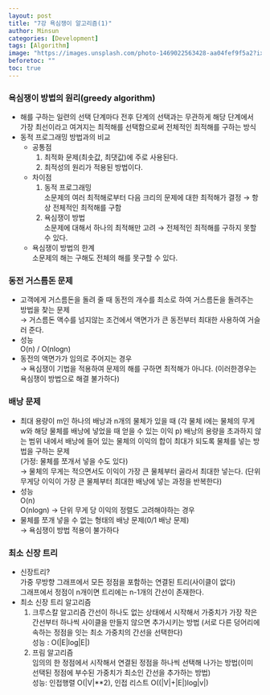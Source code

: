 ```yaml
---
layout: post
title: "7강 욕심쟁이 알고리즘(1)"
author: Minsun
categories: [Development]
tags: [Algorithm]
image: "https://images.unsplash.com/photo-1469022563428-aa04fef9f5a2?ixlib=rb-1.2.1&ixid=MnwxMjA3fDB8MHxwaG90by1wYWdlfHx8fGVufDB8fHx8&auto=format&fit=crop&w=1053&q=80"
beforetoc: ""
toc: true
---
```


### 욕심쟁이 방법의 원리(greedy algorithm)

- 해를 구하는 일련의 선택 단계마다 전후 단계의 선택과는 무관하게 해당 단계에서 가장 최선이라고 여겨지는 최적해를 선택함으로써 전체적인 최적해를 구하는 방식
- 동적 프로그래밍 방법과의 비교
  - 공통점
    1. 최적화 문제(최솟값, 최댓값)에 주로 사용된다.
    2. 최적성의 원리가 적용된 방법이다.
  - 차이점
    1. 동적 프로그래밍<br />
       소문제의 여러 최적해로부터 다음 크리의 문제에 대한 최적해가 결정 → 항상 전체적인 최적해를 구함
    2. 욕심쟁이 방법<br />
       소문제에 대해서 하나의 최적해만 고려 → 전체적인 최적해를 구하지 못할 수 있다.
  - 욕심쟁이 방법의 한계<br />
    소문제의 해는 구해도 전체의 해를 못구할 수 있다.

### 동전 거스름돈 문제

- 고객에게 거스름돈을 돌려 줄 때 동전의 개수를 최소로 하여 거스름돈을 돌려주는 방법을 찾는 문제<br />
  → 거스름돈 액수를 넘지않는 조건에서 액면가가 큰 동전부터 최대한 사용하여 거슬러 준다.
- 성능<br />
  O(n) / O(nlogn)
- 동전의 액면가가 임의로 주어지는 경우<br />
  → 욕심쟁이 기법을 적용하여 문제의 해를 구하면 최적해가 아니다. (이러한경우는 욕심쟁이 방법으로 해결 불가하다)

### 배낭 문제

- 최대 용량이 m인 하나의 배낭과 n개의 물체가 있을 때 (각 물체 i에는 물체의 무게 w와 해당 물체를 배낭에 넣었을 때 얻을 수 있는 이익 p) 배낭의 용량을 초과하지 않는 범위 내에서 배낭에 들어 있는 물체의 이익의 합이 최대가 되도록 물체를 넣는 방법을 구하는 문제<br />
  (가정: 물체를 쪼개서 넣을 수도 있다)<br />
  → 물체의 무게는 적으면서도 이익이 가장 큰 물체부터 골라서 최대한 넣는다. (단위 무게당 이익이 가장 큰 물체부터 최대한 배낭에 넣는 과정을 반복한다)
- 성능<br />
  O(n)<br />
  O(nlogn) → 단위 무게 당 이익의 정렬도 고려해야하는 경우
- 물체를 쪼개 넣을 수 없는 형태의 배낭 문제(0/1 배낭 문제)<br />
  → 욕심쟁이 방법 적용이 불가하다

### 최소 신장 트리

- 신장트리?<br />
  가중 무방향 그래프에서 모든 정점을 포함하는 연결된 트리(사이클이 없다)<br />
  그래프에서 정점이 n개이면 트리에는 n-1개의 간선이 존재한다.
- 최소 신장 트리 알고리즘
  1. 크루스칼 알고리즘
     간선이 하나도 없는 상태에서 시작해서 가중치가 가장 작은 간선부터 하나씩 사이클을 만들지 않으면 추가시키는 방법 (서로 다른 덩어리에 속하는 정점을 잇는 최소 가중치의 간선을 선택한다)<br />
     성능 : O(|E|log|E|)
  2. 프림 알고리즘<br />
     임의의 한 정점에서 시작해서 연결된 정점을 하나씩 선택해 나가는 방법(이미 선택된 정점에 부수된 가중치가 최소인 간선을 추가하는 방법)<br />
     성능: 인접행렬 O(|V|\*\*2), 인접 리스트 O((|V|+|E|)log|v|)
